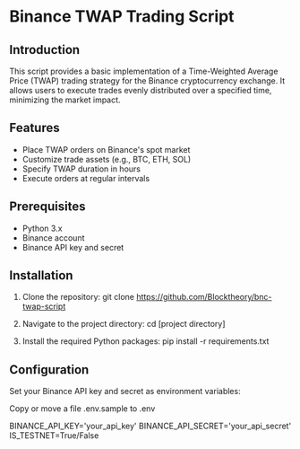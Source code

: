 # Binance TWAP Trading Script

## Introduction
This script provides a basic implementation of a Time-Weighted Average Price (TWAP) trading strategy for the Binance cryptocurrency exchange. It allows users to execute trades evenly distributed over a specified time, minimizing the market impact.

## Features
- Place TWAP orders on Binance's spot market
- Customize trade assets (e.g., BTC, ETH, SOL)
- Specify TWAP duration in hours
- Execute orders at regular intervals

## Prerequisites
- Python 3.x
- Binance account
- Binance API key and secret

## Installation
1. Clone the repository: 
git clone https://github.com/Blocktheory/bnc-twap-script

1. Navigate to the project directory:
cd [project directory]

1. Install the required Python packages:
pip install -r requirements.txt

## Configuration
Set your Binance API key and secret as environment variables:

Copy or move a file .env.sample to .env

BINANCE_API_KEY='your_api_key'
BINANCE_API_SECRET='your_api_secret'
IS_TESTNET=True/False